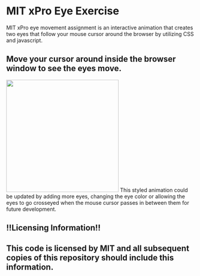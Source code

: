 # MIT xPro Eye Exercise
MIT xPro eye movement assignment is an interactive animation that creates two eyes that follow your mouse cursor around the browser by utilizing CSS and javascript.


## Move your cursor around inside the browser window to see the eyes move.

<img src="eyes_ex.png" width="300px">
This styled animation could be updated by adding more eyes, changing the eye color or allowing the eyes to go crosseyed when the mouse cursor passes in between them for future development.

## !!Licensing Information!!

## This code is licensed by MIT and all subsequent copies of this repository should include this information.
